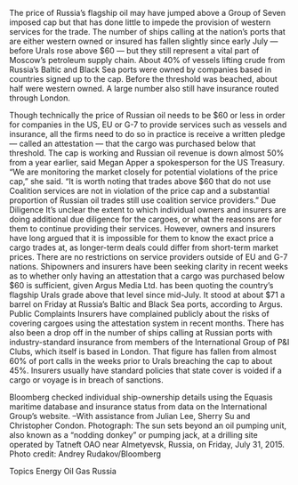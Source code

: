 The price of Russia’s flagship oil may have jumped above a Group of Seven imposed cap but that has done little to impede the provision of western services for the trade.
The number of ships calling at the nation’s ports that are either western owned or insured has fallen slightly since early July — before Urals rose above $60 — but they still represent a vital part of Moscow’s petroleum supply chain.
About 40% of vessels lifting crude from Russia’s Baltic and Black Sea ports were owned by companies based in countries signed up to the cap. Before the threshold was beached, about half were western owned. A large number also still have insurance routed through London.

Though technically the price of Russian oil needs to be $60 or less in order for companies in the US, EU or G-7 to provide services such as vessels and insurance, all the firms need to do so in practice is receive a written pledge — called an attestation — that the cargo was purchased below that threshold.
The cap is working and Russian oil revenue is down almost 50% from a year earlier, said Megan Apper a spokesperson for the US Treasury.
“We are monitoring the market closely for potential violations of the price cap,” she said. “It is worth noting that trades above $60 that do not use Coalition services are not in violation of the price cap and a substantial proportion of Russian oil trades still use coalition service providers.”
Due Diligence
It’s unclear the extent to which individual owners and insurers are doing additional due diligence for the cargoes, or what the reasons are for them to continue providing their services.
However, owners and insurers have long argued that it is impossible for them to know the exact price a cargo trades at, as longer-term deals could differ from short-term market prices. There are no restrictions on service providers outside of EU and G-7 nations.
Shipowners and insurers have been seeking clarity in recent weeks as to whether only having an attestation that a cargo was purchased below $60 is sufficient, given Argus Media Ltd. has been quoting the country’s flagship Urals grade above that level since mid-July.
It stood at about $71 a barrel on Friday at Russia’s Baltic and Black Sea ports, according to Argus.
Public Complaints
Insurers have complained publicly about the risks of covering cargoes using the attestation system in recent months.
There has also been a drop off in the number of ships calling at Russian ports with industry-standard insurance from members of the International Group of P&I Clubs, which itself is based in London.
That figure has fallen from almost 60% of port calls in the weeks prior to Urals breaching the cap to about 45%. Insurers usually have standard policies that state cover is voided if a cargo or voyage is in breach of sanctions.

Bloomberg checked individual ship-ownership details using the Equasis maritime database and insurance status from data on the International Group’s website.
–With assistance from Julian Lee, Sherry Su and Christopher Condon.
Photograph: The sun sets beyond an oil pumping unit, also known as a “nodding donkey” or pumping jack, at a drilling site operated by Tatneft OAO near Almetyevsk, Russia, on Friday, July 31, 2015. Photo credit: Andrey Rudakov/Bloomberg

Topics
Energy
Oil Gas
Russia
